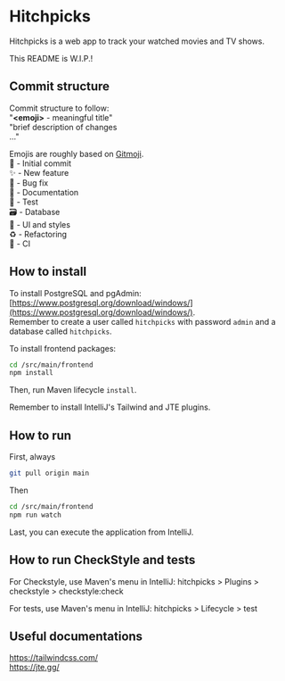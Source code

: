 # Hitchpicks

Hitchpicks is a web app to track your watched movies and TV shows.

This README is W.I.P.!

## Commit structure

Commit structure to follow:  
"**\<emoji\>** - meaningful title"  
"brief description of changes  
..."

Emojis are roughly based on [Gitmoji](https://gitmoji.dev/).  
🎉 - Initial commit  
✨ - New feature  
🐛 - Bug fix  
📝 - Documentation  
🧪 - Test  
🗃️ - Database  
💄 - UI and styles  
♻️ - Refactoring  
💚 - CI

## How to install

To install PostgreSQL and pgAdmin: [https://www.postgresql.org/download/windows/](https://www.postgresql.org/download/windows/).  
Remember to create a user called `hitchpicks` with password `admin` and a database called `hitchpicks`.

To install frontend packages:
```bash
cd /src/main/frontend
npm install
```

Then, run Maven lifecycle `install`.

Remember to install IntelliJ's Tailwind and JTE plugins.

## How to run

First, always
```bash
git pull origin main
```

Then
```bash
cd /src/main/frontend
npm run watch
```

Last, you can execute the application from IntelliJ.

## How to run CheckStyle and tests

For Checkstyle, use Maven's menu in IntelliJ:
hitchpicks > Plugins > checkstyle > checkstyle:check

For tests, use Maven's menu in IntelliJ:
hitchpicks > Lifecycle > test

## Useful documentations

https://tailwindcss.com/  
https://jte.gg/